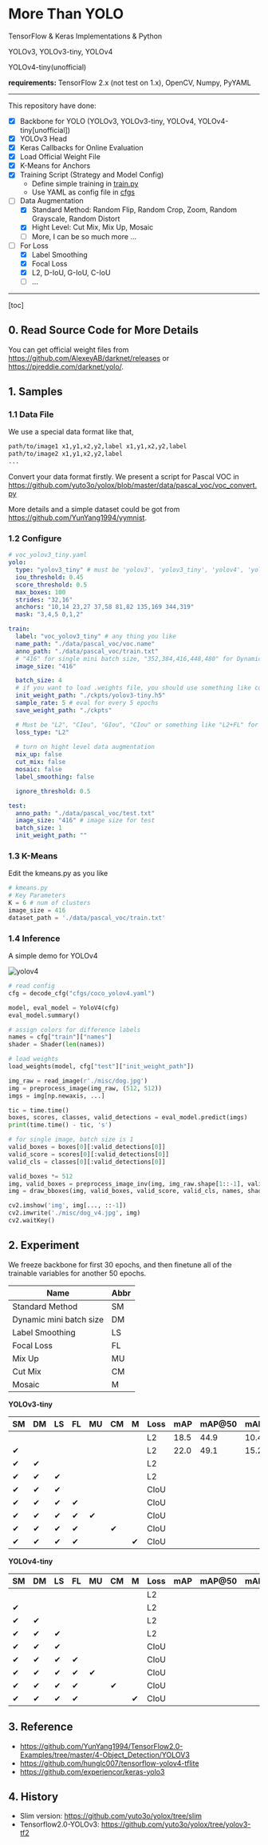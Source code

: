 # More Than YOLO

TensorFlow & Keras Implementations & Python

YOLOv3, YOLOv3-tiny, YOLOv4

YOLOv4-tiny(unofficial)

**requirements:** TensorFlow 2.x (not test on 1.x), OpenCV, Numpy, PyYAML

---

This repository have done:

- [x] Backbone for YOLO (YOLOv3, YOLOv3-tiny, YOLOv4, YOLOv4-tiny[unofficial])
- [x] YOLOv3 Head
- [x] Keras Callbacks for Online Evaluation
- [x] Load Official Weight File
- [x] K-Means for Anchors
- [x] Training Script (Strategy and Model Config)
  - Define simple training in [train.py](./train.py)
  - Use YAML as config file in [cfgs](./cfgs)
- [ ] Data Augmentation
  - [x] Standard Method: Random Flip, Random Crop, Zoom, Random Grayscale, Random Distort
  - [x] Hight Level: Cut Mix, Mix Up, Mosaic
  - [ ] More, I can be so much more ... 
- [ ] For Loss
  - [x] Label Smoothing
  - [x] Focal Loss
  - [x] L2, D-IoU, G-IoU, C-IoU
  - [ ] ...

---

[toc]

## 0. Read Source Code for More Details

You can get official weight files from https://github.com/AlexeyAB/darknet/releases or https://pjreddie.com/darknet/yolo/.

## 1. Samples

### 1.1 Data File

We use a special data format like that,

```txt
path/to/image1 x1,y1,x2,y2,label x1,y1,x2,y2,label 
path/to/image2 x1,y1,x2,y2,label 
...
```

Convert your data format firstly. We present a script for Pascal VOC in https://github.com/yuto3o/yolox/blob/master/data/pascal_voc/voc_convert.py

More details and a simple dataset could be got from https://github.com/YunYang1994/yymnist.

### 1.2 Configure 

```yaml
# voc_yolov3_tiny.yaml
yolo:
  type: "yolov3_tiny" # must be 'yolov3', 'yolov3_tiny', 'yolov4', 'yolov4_tiny'.
  iou_threshold: 0.45
  score_threshold: 0.5
  max_boxes: 100
  strides: "32,16"
  anchors: "10,14 23,27 37,58 81,82 135,169 344,319"
  mask: "3,4,5 0,1,2"

train:
  label: "voc_yolov3_tiny" # any thing you like
  name_path: "./data/pascal_voc/voc.name"
  anno_path: "./data/pascal_voc/train.txt"
  # "416" for single mini batch size, "352,384,416,448,480" for Dynamic mini batch size.
  image_size: "416" 

  batch_size: 4
  # if you want to load .weights file, you should use something like coco.yaml.
  init_weight_path: "./ckpts/yolov3-tiny.h5"
  sample_rate: 5 # eval for every 5 epochs
  save_weight_path: "./ckpts"

  # Must be "L2", "CIou", "GIou", "CIou" or something like "L2+FL" for focal loss
  loss_type: "L2" 
  
  # turn on hight level data augmentation
  mix_up: false
  cut_mix: false
  mosaic: false
  label_smoothing: false

  ignore_threshold: 0.5

test:
  anno_path: "./data/pascal_voc/test.txt"
  image_size: "416" # image size for test
  batch_size: 1
  init_weight_path: ""
```

### 1.3 K-Means

Edit the kmeans.py as you like

```python
# kmeans.py
# Key Parameters
K = 6 # num of clusters
image_size = 416
dataset_path = './data/pascal_voc/train.txt'
```

### 1.4 Inference

A simple demo for YOLOv4

![yolov4](./misc/dog_v4.jpg)

```python
# read config
cfg = decode_cfg("cfgs/coco_yolov4.yaml")

model, eval_model = YoloV4(cfg)
eval_model.summary()

# assign colors for difference labels
names = cfg["train"]["names"]
shader = Shader(len(names))

# load weights
load_weights(model, cfg["test"]["init_weight_path"])

img_raw = read_image(r'./misc/dog.jpg')
img = preprocess_image(img_raw, (512, 512))
imgs = img[np.newaxis, ...]

tic = time.time()
boxes, scores, classes, valid_detections = eval_model.predict(imgs)
print(time.time() - tic, 's')

# for single image, batch size is 1
valid_boxes = boxes[0][:valid_detections[0]]
valid_score = scores[0][:valid_detections[0]]
valid_cls = classes[0][:valid_detections[0]]

valid_boxes *= 512
img, valid_boxes = preprocess_image_inv(img, img_raw.shape[1::-1], valid_boxes)
img = draw_bboxes(img, valid_boxes, valid_score, valid_cls, names, shader)

cv2.imshow('img', img[..., ::-1])
cv2.imwrite('./misc/dog_v4.jpg', img)
cv2.waitKey()
```

## 2. Experiment

We freeze backbone for first 30 epochs, and then finetune  all of the trainable variables for another 50 epochs. 

| Name                    | Abbr |
| ----------------------- | ---- |
| Standard Method         | SM   |
| Dynamic mini batch size | DM   |
| Label Smoothing         | LS   |
| Focal Loss              | FL   |
| Mix Up                  | MU   |
| Cut Mix                 | CM   |
| Mosaic                  | M    |

**YOLOv3-tiny**

| SM   | DM   | LS   | FL   | MU   | CM   | M    | Loss | mAP  | mAP@50 | mAP@75 |
| ---- | ---- | ---- | ---- | ---- | ---- | ---- | ---- | ---- | ------ | ------ |
|      |      |      |      |      |      |      | L2   | 18.5 | 44.9   | 10.4   |
| ✔    |      |      |      |      |      |      | L2   | 22.0 | 49.1   | 15.2   |
| ✔    | ✔    |      |      |      |      |      | L2   |      |        |        |
| ✔    | ✔    | ✔    |      |      |      |      | L2   |      |        |        |
| ✔    | ✔    | ✔    |      |      |      |      | CIoU |      |        |        |
| ✔    | ✔    | ✔    | ✔    |      |      |      | CIoU |      |        |        |
| ✔    | ✔    | ✔    | ✔    | ✔    |      |      | CIoU |      |        |        |
| ✔    | ✔    | ✔    | ✔    |      | ✔    |      | CIoU |      |        |        |
| ✔    | ✔    | ✔    | ✔    |      |      | ✔    | CIoU |      |        |        |



**YOLOv4-tiny**

| SM   | DM   | LS   | FL   | MU   | CM   | M    | Loss | mAP  | mAP@50 | mAP@75 |
| ---- | ---- | ---- | ---- | ---- | ---- | ---- | ---- | ---- | ------ | ------ |
|      |      |      |      |      |      |      | L2   |      |        |        |
| ✔    |      |      |      |      |      |      | L2   |      |        |        |
| ✔    | ✔    |      |      |      |      |      | L2   |      |        |        |
| ✔    | ✔    | ✔    |      |      |      |      | L2   |      |        |        |
| ✔    | ✔    | ✔    |      |      |      |      | CIoU |      |        |        |
| ✔    | ✔    | ✔    | ✔    |      |      |      | CIoU |      |        |        |
| ✔    | ✔    | ✔    | ✔    | ✔    |      |      | CIoU |      |        |        |
| ✔    | ✔    | ✔    | ✔    |      | ✔    |      | CIoU |      |        |        |
| ✔    | ✔    | ✔    | ✔    |      |      | ✔    | CIoU |      |        |        |

## 3. Reference

- https://github.com/YunYang1994/TensorFlow2.0-Examples/tree/master/4-Object_Detection/YOLOV3
- https://github.com/hunglc007/tensorflow-yolov4-tflite
- https://github.com/experiencor/keras-yolo3

## 4. History

- Slim version: https://github.com/yuto3o/yolox/tree/slim
- Tensorflow2.0-YOLOv3: https://github.com/yuto3o/yolox/tree/yolov3-tf2